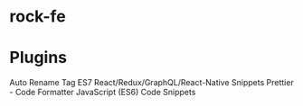 # rock-fe

# Plugins

Auto Rename Tag
ES7 React/Redux/GraphQL/React-Native Snippets
Prettier - Code Formatter
JavaScript (ES6) Code Snippets
